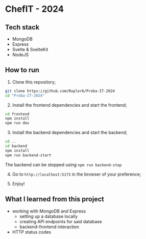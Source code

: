 # ChefIT - 2024

## Tech stack
* MongoDB
* Express
* Svelte & SvelteKit
* NodeJS

## How to run
1. Clone this repository;
```bash
git clone https://github.com/Ropler6/Proba-IT-2024
cd "Proba-IT-2024"
```

2. Install the frontend dependencies and start the frontend;
```bash
cd frontend
npm install
npm run dev
```

3. Install the backend dependencies and start the backend;
```bash
cd ..
cd backend
npm install
npm run backend-start
```
The backend can be stopped using `npm run backend-stop`

4. Go to `http://localhost:5173` in the browser of your preference;

5. Enjoy!

## What I learned from this project
* working with MongoDB and Express
    * setting up a database locally
    * creating API endpoints for said database
    * backend-frontend interaction
* HTTP status codes
